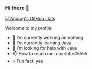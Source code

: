 ### Hi there 👋

[![Anurag's GitHub stats](https://github-readme-stats.vercel.app/api?username=mikkmer)](https://github.com/anuraghazra/github-readme-stats)

Welcome to my profile!

- 🔭 I’m currently working on nothing
- 🌱 I’m currently learning Java
- 🤔 I’m looking for help with Java
- 📫 How to reach me: charlotte#5555
- ⚡ Fun fact: yes
